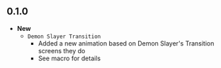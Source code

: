 ## 0.1.0
- **New**
  - `Demon Slayer Transition`
    - Added a new animation based on Demon Slayer's Transition screens they do
    - See macro for details
